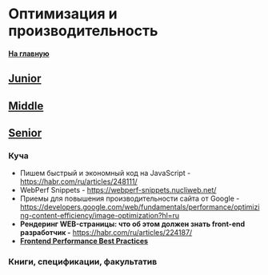 # Оптимизация и производительность

#### [На главную](README.md)

## [Junior](OPTIMIZATION/Junior.md)

## [Middle](OPTIMIZATION/Middle.md)

## [Senior](OPTIMIZATION/Senior.md)

### Куча

- Пишем быстрый и экономный код на JavaScript - https://habr.com/ru/articles/248111/
- WebPerf Snippets - https://webperf-snippets.nucliweb.net/
- Приемы для повышения производительности сайта от Google - https://developers.google.com/web/fundamentals/performance/optimizing-content-efficiency/image-optimization?hl=ru
- **Рендеринг WEB-страницы: что об этом должен знать front-end разработчик -** https://habr.com/ru/articles/224187/
- **[Frontend Performance Best Practices](https://roadmap.sh/best-practices/frontend-performance)**

### Книги, спецификации, факультатив
